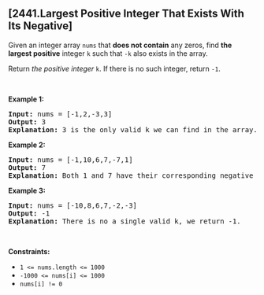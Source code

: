 ## [2441.Largest Positive Integer That Exists With Its Negative]
<p>Given an integer array <code>nums</code> that <strong>does not contain</strong> any zeros, find <strong>the largest positive</strong> integer <code>k</code> such that <code>-k</code> also exists in the array.</p>

<p>Return <em>the positive integer </em><code>k</code>. If there is no such integer, return <code>-1</code>.</p>

<p>&nbsp;</p>
<p><strong class="example">Example 1:</strong></p>

<pre>
<strong>Input:</strong> nums = [-1,2,-3,3]
<strong>Output:</strong> 3
<strong>Explanation:</strong> 3 is the only valid k we can find in the array.
</pre>

<p><strong class="example">Example 2:</strong></p>

<pre>
<strong>Input:</strong> nums = [-1,10,6,7,-7,1]
<strong>Output:</strong> 7
<strong>Explanation:</strong> Both 1 and 7 have their corresponding negative values in the array. 7 has a larger value.
</pre>

<p><strong class="example">Example 3:</strong></p>

<pre>
<strong>Input:</strong> nums = [-10,8,6,7,-2,-3]
<strong>Output:</strong> -1
<strong>Explanation:</strong> There is no a single valid k, we return -1.
</pre>

<p>&nbsp;</p>
<p><strong>Constraints:</strong></p>

<ul>
	<li><code>1 &lt;= nums.length &lt;= 1000</code></li>
	<li><code>-1000 &lt;= nums[i] &lt;= 1000</code></li>
	<li><code>nums[i] != 0</code></li>
</ul>
